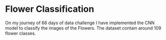 # Flower Classification
On my journey of 66 days of data challenge I have implemented the CNN model to classify the images of the Flowers. The dataset contain around 109 flower classes.

